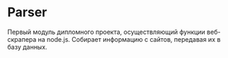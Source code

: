 # Parser
Первый модуль дипломного проекта, осуществляющий функции веб-скрапера на node.js. Собирает информацию с сайтов, передавая их в базу данных.
